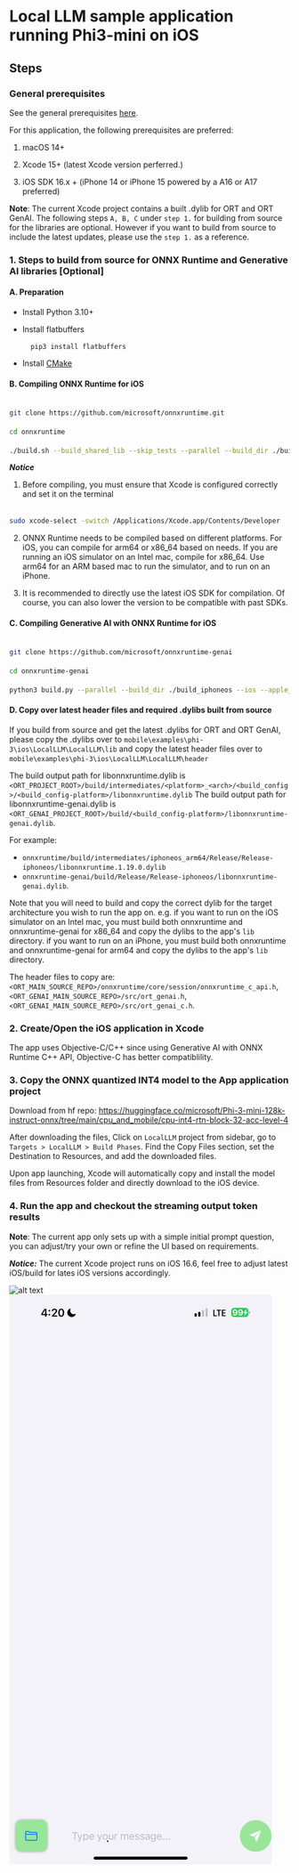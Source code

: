 # **Local LLM sample application running Phi3-mini on iOS**

## **Steps**

### General prerequisites

See the general prerequisites [here](../../../../../README.md#General-Prerequisites).

For this application, the following prerequisites are preferred:

1. macOS 14+

2. Xcode 15+ (latest Xcode version perferred.)

3. iOS SDK 16.x + (iPhone 14 or iPhone 15 powered by a A16 or A17 preferred)

**Note**: 
  The current Xcode project contains a built .dylib for ORT and ORT GenAI. The following steps `A, B, C` under `step 1.` for building from source for the libraries are optional.
  However if you want to build from source to include the latest updates, please use the `step 1.` as a reference.

### 1. Steps to build from source for ONNX Runtime and Generative AI libraries [Optional]

#### **A. Preparation**

   - Install Python 3.10+

   - Install flatbuffers
     ```
       pip3 install flatbuffers
     ```

   - Install [CMake](https://cmake.org/download/)

#### **B. Compiling ONNX Runtime for iOS**

```bash

git clone https://github.com/microsoft/onnxruntime.git

cd onnxruntime

./build.sh --build_shared_lib --skip_tests --parallel --build_dir ./build_ios --ios --apple_sysroot iphoneos --osx_arch arm64 --apple_deploy_target 16.6 --cmake_generator Xcode --config Release

```

***Notice***

  1. Before compiling, you must ensure that Xcode is configured correctly and set it on the terminal

```bash

sudo xcode-select -switch /Applications/Xcode.app/Contents/Developer 

```

  2. ONNX Runtime needs to be compiled based on different platforms. For iOS, you can compile for arm64 or x86_64 based on needs. If you are running an iOS simulator on an Intel mac, compile for x86_64. Use arm64 for an ARM based mac to run the simulator, and to run on an iPhone.
   
  3. It is recommended to directly use the latest iOS SDK for compilation. Of course, you can also lower the version to be compatible with past SDKs.

#### **C. Compiling Generative AI with ONNX Runtime for iOS**

```bash

git clone https://github.com/microsoft/onnxruntime-genai

cd onnxruntime-genai

python3 build.py --parallel --build_dir ./build_iphoneos --ios --apple_sysroot iphoneos --osx_arch arm64 --apple_deploy_target 16.6 --cmake_generator Xcode

```

#### **D. Copy over latest header files and required .dylibs built from source**

If you build from source and get the latest .dylibs for ORT and ORT GenAI, please copy the .dylibs over to `mobile\examples\phi-3\ios\LocalLLM\LocalLLM\lib` and copy the latest header files over to `mobile\examples\phi-3\ios\LocalLLM\LocalLLM\header` 

The build output path for libonnxruntime.dylib is `<ORT_PROJECT_ROOT>/build/intermediates/<platform>_<arch>/<build_config>/<build_config-platform>/libonnxruntime.dylib` 
The build output path for libonnxruntime-genai.dylib is `<ORT_GENAI_PROJECT_ROOT>/build/<build_config-platform>/libonnxruntime-genai.dylib`. 

For example: 
- `onnxruntime/build/intermediates/iphoneos_arm64/Release/Release-iphoneos/libonnxruntime.1.19.0.dylib`
- `onnxruntime-genai/build/Release/Release-iphoneos/libonnxruntime-genai.dylib`.

Note that you will need to build and copy the correct dylib for the target architecture you wish to run the app on.
e.g. 
if you want to run on the iOS simulator on an Intel mac, you must build both onnxruntime and onnxruntime-genai for x86_64 and copy the dylibs to the app's `lib` directory.
if you want to run on an iPhone, you must build both onnxruntime and onnxruntime-genai for arm64 and copy the dylibs to the app's `lib` directory.

The header files to copy are:
`<ORT_MAIN_SOURCE_REPO>/onnxruntime/core/session/onnxruntime_c_api.h`,
`<ORT_GENAI_MAIN_SOURCE_REPO>/src/ort_genai.h`,
`<ORT_GENAI_MAIN_SOURCE_REPO>/src/ort_genai_c.h`.

### 2. Create/Open the iOS application in Xcode

The app uses Objective-C/C++ since using Generative AI with ONNX Runtime C++ API, Objective-C has better compatiblility.

### 3. Copy the ONNX quantized INT4 model to the App application project

Download from hf repo: <https://huggingface.co/microsoft/Phi-3-mini-128k-instruct-onnx/tree/main/cpu_and_mobile/cpu-int4-rtn-block-32-acc-level-4>

After downloading the files, Click on `LocalLLM` project from sidebar, go to `Targets > LocalLLM > Build Phases`. Find the Copy Files section, set the Destination to Resources, and add the downloaded files.

Upon app launching, Xcode will automatically copy and install the model files from Resources folder and directly download to the iOS device.

### 4. Run the app and checkout the streaming output token results

**Note**: The current app only sets up with a simple initial prompt question, you can adjust/try your own or refine the UI based on requirements.

***Notice:*** The current Xcode project runs on iOS 16.6, feel free to adjust latest iOS/build for lates iOS versions accordingly.

![alt text](<Simulator Screenshot - iPhone 16.png>)
![alt text](<Screenshot2.jpg>)